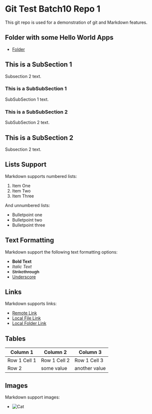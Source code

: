 # Git Test Batch10 Repo 1
This git repo is used for a demonstration of git and Markdown features.

## Folder with some Hello World Apps
 * [Folder](./new_folder)

## This is a SubSection 1

Subsection 2 text.

### This is a SubSubSection 1

SubSubSection 1 text.

### This is a SubSubSection 2

SubSubSection 2 text.

## This is a SubSection 2

Subsection 2 text.

## Lists Support

Markdown supports numbered lists:
1. Item One
2. Item Two
3. Item Three

And unnumbered lists:
* Bulletpoint one
* Bulletpoint two
* Bulletpoint three

## Text Formatting

Markdown support the following text formatting options:
* **Bold Text**
* *Italic Text*
* <s>Strikethrough</s>
* <u>Underscore</u>

## Links

Markdown supports links:
* [Remote Link](https://google.com)
* [Local File Link](./untracked.py)
* [Local Folder Link](./new_folder/)

## Tables

| Column 1     | Column 2     | Column 3      |
| ------------ | ------------ | ------------- |
| Row 1 Cell 1 | Row 1 Cell 2 | Row 1 Cell 3  |
| Row 2        | some value   | another value |

## Images

Markdown support images:
* ![Cat](https://upload.wikimedia.org/wikipedia/commons/thumb/1/15/Cat_August_2010-4.jpg/2880px-Cat_August_2010-4.jpg)
